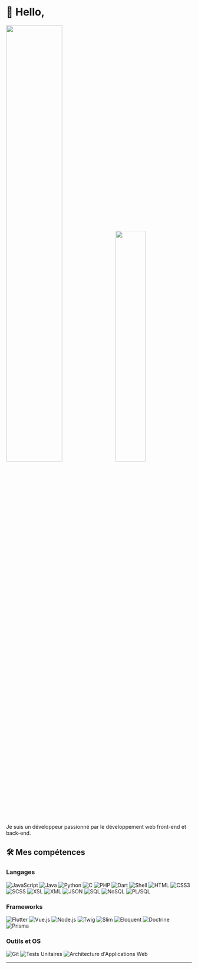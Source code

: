 # 👋 Hello,

<div class='container'>
<img style="height: auto; width: 55%;" class="img" src="https://github-readme-stats.vercel.app/api?username=Aliec-AQ&show_icons=true&theme=great-gatsby" />
&nbsp;
&nbsp;
<img style="height: auto; width: 40%;" class="img" src="https://github-readme-stats.vercel.app/api/top-langs/?username=Aliec-AQ&layout=compact&langs_count=6&theme=great-gatsby" /></div>
</div>

Je suis un développeur passionné par le développement web front-end et back-end.

## 🛠️ Mes compétences

### Langages
![JavaScript](https://img.shields.io/badge/JavaScript-F7DF1E?logo=javascript&logoColor=black)
![Java](https://img.shields.io/badge/Java-007396?logo=java&logoColor=white)
![Python](https://img.shields.io/badge/Python-3776AB?logo=python&logoColor=white)
![C](https://img.shields.io/badge/C-A8B9CC?logo=c&logoColor=black)
![PHP](https://img.shields.io/badge/PHP-777BB4?logo=php&logoColor=white)
![Dart](https://img.shields.io/badge/Dart-0175C2?logo=dart&logoColor=white)
![Shell](https://img.shields.io/badge/Shell-4EAA25?logo=gnu-bash&logoColor=white)
![HTML](https://img.shields.io/badge/HTML5-E34F26?logo=html5&logoColor=white)
![CSS3](https://img.shields.io/badge/CSS3-1572B6?logo=css3&logoColor=white)
![SCSS](https://img.shields.io/badge/SCSS-CC6699?logo=sass&logoColor=white)
![XSL](https://img.shields.io/badge/XSL-EB8C00?logo=w3c&logoColor=white)
![XML](https://img.shields.io/badge/XML-FF6600?logo=xml&logoColor=white)
![JSON](https://img.shields.io/badge/JSON-000000?logo=json&logoColor=white)
![SQL](https://img.shields.io/badge/SQL-336791?logo=sql&logoColor=white)
![NoSQL](https://img.shields.io/badge/NoSQL-005571?logo=nosql&logoColor=white)
![PL/SQL](https://img.shields.io/badge/PLSQL-F80000?logo=oracle&logoColor=white)

### Frameworks
![Flutter](https://img.shields.io/badge/Flutter-02569B?logo=flutter&logoColor=white)
![Vue.js](https://img.shields.io/badge/Vue.js-4FC08D?logo=vue.js&logoColor=white)
![Node.js](https://img.shields.io/badge/Node.js-339933?logo=node.js&logoColor=white)
![Twig](https://img.shields.io/badge/Twig-339933?logo=twig&logoColor=white)
![Slim](https://img.shields.io/badge/Slim-74B9FF?logo=slim&logoColor=white)
![Eloquent](https://img.shields.io/badge/Eloquent-FF2D20?logo=eloquent&logoColor=white)
![Doctrine](https://img.shields.io/badge/Doctrine-FF6C37?logo=doctrine&logoColor=white)
![Prisma](https://img.shields.io/badge/Prisma-2D3748?logo=prisma&logoColor=white)

### Outils et OS
![Git](https://img.shields.io/badge/Git-F05032?logo=git&logoColor=white)
![Tests Unitaires](https://img.shields.io/badge/Tests%20Unitaires-E34F26?logo=testing-library&logoColor=white)
![Architecture d'Applications Web](https://img.shields.io/badge/Architecture%20d'Applications%20Web-007ACC?logo=web&logoColor=white)

***



